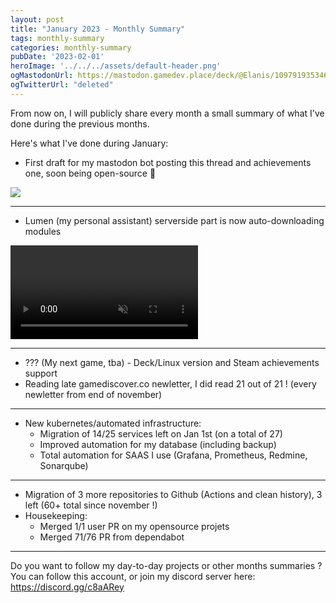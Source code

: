 ```yaml
---
layout: post
title: "January 2023 - Monthly Summary"
tags: monthly-summary
categories: monthly-summary
pubDate: '2023-02-01'
heroImage: '../../../assets/default-header.png'
ogMastodonUrl: https://mastodon.gamedev.place/deck/@Elanis/109791935346099270
ogTwitterUrl: "deleted"
---
```

From now on, I will publicly share every month a small summary of what I've done during the previous months.

Here's what I've done during January:
- First draft for my mastodon bot posting this thread and achievements one, soon being open-source 👀

![](/assets/img/202301-summaries/001/mastobot_cli_202302.gif)

<hr />

- Lumen (my personal assistant) serverside part is now auto-downloading modules

<video controls muted autoplay transition:persist>
	<source
		src="/assets/img/202301-summaries/002/Lumen-modules-download.mp4"
		type="video/mp4"
	/>
</video>

<hr />

- ??? (My next game, tba) - Deck/Linux version and Steam achievements support
- Reading late gamediscover.co newletter, I did read 21 out of 21 ! (every newletter from end of november)

<hr />

- New kubernetes/automated infrastructure:
   - Migration of 14/25 services left on Jan 1st (on a total of 27)
   - Improved automation for my database (including backup)
   - Total automation for SAAS I use (Grafana, Prometheus, Redmine, Sonarqube)

<hr />

- Migration of 3 more repositories to Github (Actions and clean history), 3 left (60+ total since november !)
- Housekeeping:
	- Merged 1/1 user PR on my opensource projets
	- Merged 71/76 PR from dependabot

<hr />

Do you want to follow my day-to-day projects or other months summaries ?
You can follow this account, or join my discord server here: https://discord.gg/c8aARey